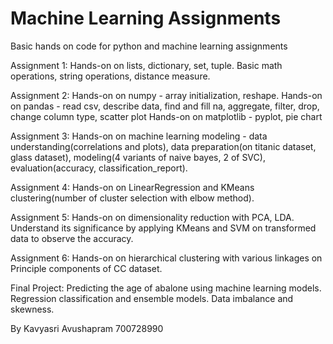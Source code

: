 # Machine Learning Assignments
 Basic hands on code for python and machine learning assignments
 
Assignment 1:
 Hands-on on lists, dictionary, set, tuple.
 Basic math operations, string operations, distance measure.
 
Assignment 2:
 Hands-on on numpy - array initialization, reshape.
 Hands-on on pandas - read csv, describe data, find and fill na, aggregate, filter, drop, change column type, scatter plot
 Hands-on on matplotlib - pyplot, pie chart

Assignment 3:
 Hands-on on machine learning modeling - data understanding(correlations and plots), data preparation(on titanic dataset, glass dataset), modeling(4 variants of naive bayes, 2 of SVC), evaluation(accuracy, classification_report).
 
Assignment 4:
 Hands-on on LinearRegression and KMeans clustering(number of cluster selection with elbow method).

Assignment 5:
 Hands-on on dimensionality reduction with PCA, LDA. Understand its significance by applying KMeans and SVM on transformed data to observe the accuracy.
 
Assignment 6:
 Hands-on on hierarchical clustering with various linkages on Principle components of CC dataset.

Final Project:
 Predicting the age of abalone using machine learning models. Regression classification and ensemble models. Data imbalance and skewness.
 
By Kavyasri Avushapram 700728990